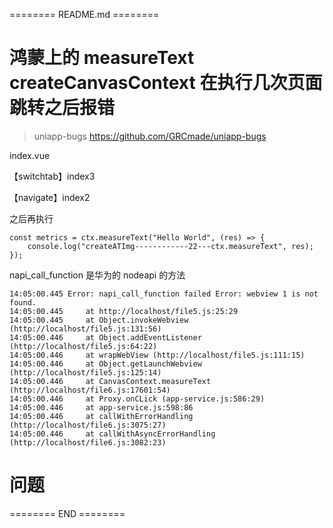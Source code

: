 ======== README.md ========

# 鸿蒙上的 measureText createCanvasContext 在执行几次页面跳转之后报错
> uniapp-bugs https://github.com/GRCmade/uniapp-bugs

index.vue

【switchtab】index3

【navigate】index2

之后再执行

```
const metrics = ctx.measureText("Hello World", (res) => {
	console.log("createATImg------------22---ctx.measureText", res);
});
```

napi_call_function 是华为的 nodeapi 的方法

```
14:05:00.445 Error: napi_call_function failed Error: webview 1 is not found.
14:05:00.445     at http://localhost/file5.js:25:29
14:05:00.445     at Object.invokeWebview (http://localhost/file5.js:131:56)
14:05:00.446     at Object.addEventListener (http://localhost/file5.js:64:22)
14:05:00.446     at wrapWebView (http://localhost/file5.js:111:15)
14:05:00.446     at Object.getLaunchWebview (http://localhost/file5.js:125:14)
14:05:00.446     at CanvasContext.measureText (http://localhost/file6.js:17601:54)
14:05:00.446     at Proxy.onCLick (app-service.js:586:29)
14:05:00.446     at app-service.js:598:86
14:05:00.446     at callWithErrorHandling (http://localhost/file6.js:3075:27)
14:05:00.446     at callWithAsyncErrorHandling (http://localhost/file6.js:3082:23)
```
# 问题

======== END ========